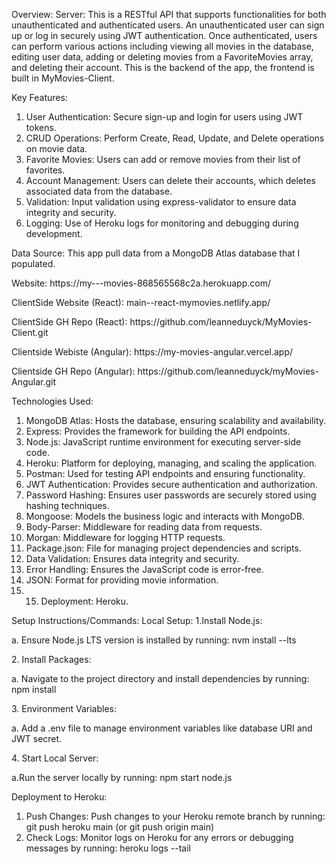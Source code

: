 Overview:
Server: This is a RESTful API that supports functionalities for both unauthenticated and authenticated users. An unauthenticated user can sign up or log in securely using JWT authentication. Once authenticated, users can perform various actions including viewing all movies in the database, editing user data, adding or deleting movies from a FavoriteMovies array, and deleting their account. This is the backend of the app, the frontend is built in MyMovies-Client. 

Key Features:

1. User Authentication: Secure sign-up and login for users using JWT tokens.
2. CRUD Operations: Perform Create, Read, Update, and Delete operations on movie data.
3. Favorite Movies: Users can add or remove movies from their list of favorites.
4. Account Management: Users can delete their accounts, which deletes associated data from the database.
5. Validation: Input validation using express-validator to ensure data integrity and security.
6. Logging: Use of Heroku logs for monitoring and debugging during development.

Data Source:
This app pull data from a MongoDB Atlas database that I populated.

<p>Website: https://my---movies-868565568c2a.herokuapp.com/</p>
<p>ClientSide Website (React): main--react-mymovies.netlify.app/</p>
<p>ClientSide GH Repo (React): https://github.com/leanneduyck/MyMovies-Client.git</p>
<p>Clientside Webiste (Angular): https://my-movies-angular.vercel.app/</p>
<p>Clientside GH Repo (Angular): https://github.com/leanneduyck/myMovies-Angular.git</p>

Technologies Used:

1. MongoDB Atlas: Hosts the database, ensuring scalability and availability.
2. Express: Provides the framework for building the API endpoints.
3. Node.js: JavaScript runtime environment for executing server-side code.
4. Heroku: Platform for deploying, managing, and scaling the application.
5. Postman: Used for testing API endpoints and ensuring functionality.
6. JWT Authentication: Provides secure authentication and authorization.
7. Password Hashing: Ensures user passwords are securely stored using hashing techniques.
8. Mongoose: Models the business logic and interacts with MongoDB.
9. Body-Parser: Middleware for reading data from requests.
10. Morgan: Middleware for logging HTTP requests.
11. Package.json: File for managing project dependencies and scripts.
12. Data Validation: Ensures data integrity and security.
13. Error Handling: Ensures the JavaScript code is error-free.
14. JSON: Format for providing movie information.
15. 15. Deployment: Heroku. 

Setup Instructions/Commands:
Local Setup:
1.Install Node.js: 
  <p>a. Ensure Node.js LTS version is installed by running: nvm install --lts</p>
<p>2. Install Packages:</p> 
  <p>a. Navigate to the project directory and install dependencies by running: npm install</p>
<p>3. Environment Variables:</p> 
  <p>a. Add a .env file to manage environment variables like database URI and JWT secret.</p> 
<p>4. Start Local Server:</p> 
  <p>a.Run the server locally by running: npm start node.js</p>

Deployment to Heroku:

1. Push Changes: Push changes to your Heroku remote branch by running: git push heroku main (or git push origin main)
2. Check Logs: Monitor logs on Heroku for any errors or debugging messages by running: heroku logs --tail
